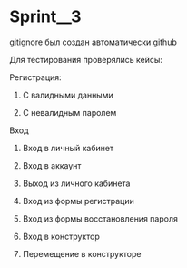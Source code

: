 # Sprint__3
gitignore был создан автоматически github

Для тестирования проверялись кейсы:

Регистрация:

1) С валидными данными

2) С невалидным паролем

Вход

1) Вход в личный кабинет

2) Вход в аккаунт

3) Выход из личного кабинета

4) Вход из формы регистрации

5) Вход из формы восстановления пароля

6) Вход в конструктор

7) Перемещение в конструкторе 

